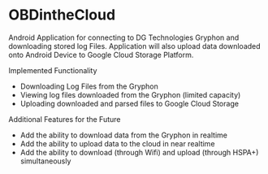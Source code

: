 OBDintheCloud
=============

Android Application for connecting to DG Technologies Gryphon and downloading stored log Files. Application will also upload data downloaded onto Android Device to Google Cloud Storage Platform.

Implemented Functionality
- Downloading Log Files from the Gryphon
- Viewing log files downloaded from the Gryphon (limited capacity)
- Uploading downloaded and parsed files to Google Cloud Storage

Additional Features for the Future
- Add the ability to download data from the Gryphon in realtime
- Add the ability to upload data to the cloud in near realtime
- Add the ability to download (through Wifi) and upload (through HSPA+) simultaneously
